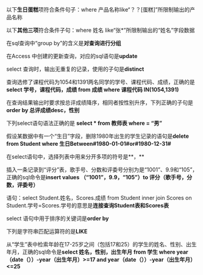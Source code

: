 以下**生日蛋糕**项符合条件句子：where 产品名称like“？？[蛋糕]”所限制输出的产品名称

以下**其他三项**符合条件子句：where 姓名 like“张*”所限制输出的“姓名”字段数据

在sql查询中“group by”的含义是**对查询进行分组**

在Access 中创建的更新查询，对应的sql语句是**update**

select 查询时，输出无重复的记录，使用的子句是**distinct**

查询选修了课程代码为1054和1391两名同学的学号、课程代码、成绩，正确的是**select 学号，课程代码，成绩 from 成绩 where 课程代码 IN(1054,1391)**

在查询结果输出时要求按总评成绩降序，相同者按性别升序，下列正确的子句是**order by 总评成绩desc，性别**

下列select语句语法正确的是 **select * from 教师表 where = “男”**

假设某数据中有一个“生日”字段，删除1980年出生的学生记录的语句是**delete from Student where 生日Between#1980-01-01#or#1980-12-31#**

在select语句中，选择列表中用来分开多项的符号是**，**

插入一条记录到“评分”表，歌手号、分数和评委号分别为是“1001”、9.9和“105”，正确的sql命令是**insert values （“1001”，9.9，“105”）to 评分（歌手号，分数，评委号）**

语句：select Student.姓名，Scores.成绩 from Student inner join Scores on Student.学号=Scores.学号的意思是**连接查询Student表和Scores表**

select 语句中用于排序的关键词是**order by**

下列是字符串匹配运算符的是**LIKE**

从“学生”表中检索年龄在17-25岁之间（包括17和25）的学生的姓名、性别、出生年月，正确的sql命令是**select 姓名，性别，出生年月 from 学生 where year（date（））-year（出生年月）>=17 and year（date（））-year（出生年月）<=25**
